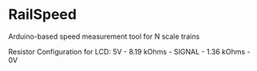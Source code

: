 # RailSpeed
Arduino-based speed measurement tool for N scale trains

Resistor Configuration for LCD: 5V - 8.19 kOhms - SIGNAL - 1.36 kOhms - 0V
